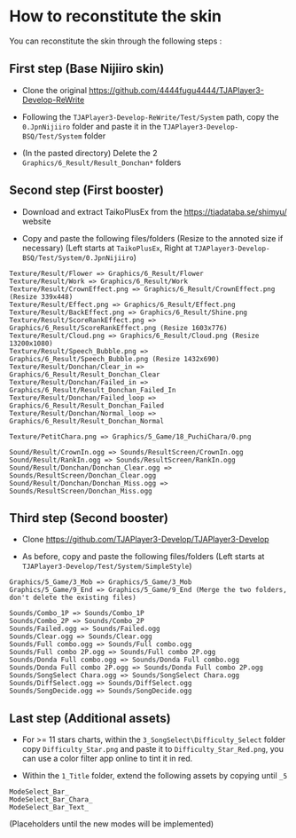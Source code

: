 # How to reconstitute the skin

You can reconstitute the skin through the following steps :

## First step (Base Nijiiro skin)

- Clone the original https://github.com/4444fugu4444/TJAPlayer3-Develop-ReWrite 

- Following the `TJAPlayer3-Develop-ReWrite/Test/System` path, copy the `0.JpnNijiiro` folder and paste it in the `TJAPlayer3-Develop-BSQ/Test/System` folder

- (In the pasted directory) Delete the 2 `Graphics/6_Result/Result_Donchan*` folders

## Second step (First booster)

- Download and extract TaikoPlusEx from the https://tjadataba.se/shimyu/ website

- Copy and paste the following files/folders (Resize to the annoted size if necessary) (Left starts at `TaikoPlusEx`, Right at `TJAPlayer3-Develop-BSQ/Test/System/0.JpnNijiiro`)

```
Texture/Result/Flower => Graphics/6_Result/Flower
Texture/Result/Work => Graphics/6_Result/Work
Texture/Result/CrownEffect.png => Graphics/6_Result/CrownEffect.png (Resize 339x448)
Texture/Result/Effect.png => Graphics/6_Result/Effect.png 
Texture/Result/BackEffect.png => Graphics/6_Result/Shine.png
Texture/Result/ScoreRankEffect.png => Graphics/6_Result/ScoreRankEffect.png (Resize 1603x776)
Texture/Result/Cloud.png => Graphics/6_Result/Cloud.png (Resize 13200x1080)
Texture/Result/Speech_Bubble.png => Graphics/6_Result/Speech_Bubble.png (Resize 1432x690)
Texture/Result/Donchan/Clear_in => Graphics/6_Result/Result_Donchan_Clear
Texture/Result/Donchan/Failed_in => Graphics/6_Result/Result_Donchan_Failed_In
Texture/Result/Donchan/Failed_loop => Graphics/6_Result/Result_Donchan_Failed
Texture/Result/Donchan/Normal_loop => Graphics/6_Result/Result_Donchan_Normal

Texture/PetitChara.png => Graphics/5_Game/18_PuchiChara/0.png

Sound/Result/CrownIn.ogg => Sounds/ResultScreen/CrownIn.ogg
Sound/Result/RankIn.ogg => Sounds/ResultScreen/RankIn.ogg
Sound/Result/Donchan/Donchan_Clear.ogg => Sounds/ResultScreen/Donchan_Clear.ogg
Sound/Result/Donchan/Donchan_Miss.ogg => Sounds/ResultScreen/Donchan_Miss.ogg
```

## Third step (Second booster)

- Clone https://github.com/TJAPlayer3-Develop/TJAPlayer3-Develop

- As before, copy and paste the following files/folders (Left starts at `TJAPlayer3-Develop/Test/System/SimpleStyle`)

```
Graphics/5_Game/3_Mob => Graphics/5_Game/3_Mob
Graphics/5_Game/9_End => Graphics/5_Game/9_End (Merge the two folders, don't delete the existing files)

Sounds/Combo_1P => Sounds/Combo_1P
Sounds/Combo_2P => Sounds/Combo_2P
Sounds/Failed.ogg => Sounds/Failed.ogg
Sounds/Clear.ogg => Sounds/Clear.ogg
Sounds/Full combo.ogg => Sounds/Full combo.ogg
Sounds/Full combo 2P.ogg => Sounds/Full combo 2P.ogg
Sounds/Donda Full combo.ogg => Sounds/Donda Full combo.ogg
Sounds/Donda Full combo 2P.ogg => Sounds/Donda Full combo 2P.ogg
Sounds/SongSelect Chara.ogg => Sounds/SongSelect Chara.ogg
Sounds/DiffSelect.ogg => Sounds/DiffSelect.ogg
Sounds/SongDecide.ogg => Sounds/SongDecide.ogg
```

## Last step (Additional assets)

- For >= 11 stars charts, within the `3_SongSelect\Difficulty_Select` folder copy `Difficulty_Star.png` and paste it to `Difficulty_Star_Red.png`, you can use a color filter app online to tint it in red.

- Within the `1_Title` folder, extend the following assets by copying until `_5` 

```
ModeSelect_Bar_
ModeSelect_Bar_Chara_
ModeSelect_Bar_Text_
```

(Placeholders until the new modes will be implemented)